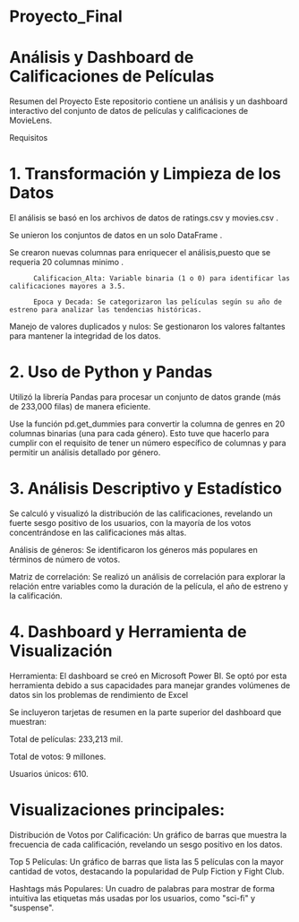 
# Proyecto_Final

# Análisis y Dashboard de Calificaciones de Películas
Resumen del Proyecto
Este repositorio contiene un análisis  y un dashboard interactivo del conjunto de datos de películas y calificaciones de MovieLens. 

Requisitos 
# 1. Transformación y Limpieza de los Datos

El análisis se basó en los archivos de datos de ratings.csv y movies.csv .

Se unieron los conjuntos de datos en un solo DataFrame .

Se crearon nuevas columnas para enriquecer el análisis,puesto que se requeria 20 columnas minimo .

          Calificacion_Alta: Variable binaria (1 o 0) para identificar las calificaciones mayores a 3.5.

          Epoca y Decada: Se categorizaron las películas según su año de estreno para analizar las tendencias históricas.

Manejo de valores duplicados y nulos: Se gestionaron los valores faltantes para mantener la integridad de los datos.

# 2. Uso de Python y Pandas
Utilizó la librería Pandas para procesar un conjunto de datos grande (más de 233,000 filas) de manera eficiente.

Use la función pd.get_dummies para convertir la columna de genres en 20 columnas binarias (una para cada género). Esto tuve que hacerlo para cumplir con el requisito de tener un número específico de columnas y para permitir un análisis detallado por género.

# 3. Análisis Descriptivo y Estadístico

Se calculó y visualizó la distribución de las calificaciones, revelando un fuerte sesgo positivo de los usuarios, con la mayoría de los votos concentrándose en las calificaciones más altas.

Análisis de géneros: Se identificaron los géneros más populares en términos de número de votos.

Matriz de correlación: Se realizó un análisis de correlación para explorar la relación entre variables como la duración de la película, el año de estreno y la calificación.

# 4. Dashboard y Herramienta de Visualización
Herramienta: El dashboard se creó en Microsoft Power BI. Se optó por esta herramienta debido a sus capacidades para manejar grandes volúmenes de datos sin los problemas de rendimiento de Excel

Se incluyeron tarjetas de resumen en la parte superior del dashboard que muestran:

Total de películas: 233,213 mil.

Total de votos: 9 millones.

Usuarios únicos: 610.
  # Visualizaciones principales:

Distribución de Votos por Calificación: Un gráfico de barras que muestra la frecuencia de cada calificación, revelando un sesgo positivo en los datos.

Top 5 Películas: Un gráfico de barras que lista las 5 películas con la mayor cantidad de votos, destacando la popularidad de  Pulp Fiction y Fight Club.

Hashtags más Populares: Un cuadro de palabras para mostrar de forma intuitiva las etiquetas más usadas por los usuarios, como "sci-fi" y "suspense".
